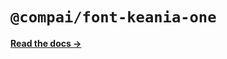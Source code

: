 # `@compai/font-keania-one`

[**Read the docs &rarr;**](https://components.ai/docs/typefaces/keania-one)
